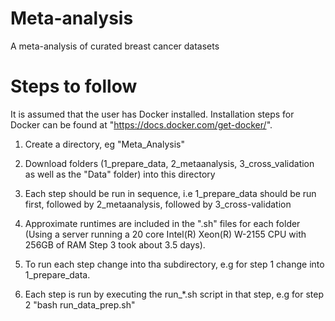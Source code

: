 # Meta-analysis
A meta-analysis of curated breast cancer datasets

# Steps to follow

It is assumed that the user has Docker installed. Installation steps for Docker can be found at "https://docs.docker.com/get-docker/".

1) Create a directory, eg "Meta_Analysis" 

2) Download folders (1_prepare_data, 2_metaanalysis, 3_cross_validation as well as the "Data" folder) into this directory

3) Each step should be run in sequence, i.e 1_prepare_data should be run first, followed by 2_metaanalysis, followed by 3_cross-validation 

4) Approximate runtimes are included in the ".sh" files for each folder (Using a server running a 20 core Intel(R) Xeon(R) W-2155 CPU with 256GB of RAM Step 3 took about 3.5 days).  

5) To run each step change into tha subdirectory, e.g for step 1 change into 1_prepare_data.

6) Each step is run by executing the run_*.sh script in that step, e.g for step 2 "bash run_data_prep.sh"

